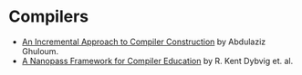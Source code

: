 # Compilers

* [An Incremental Approach to Compiler Construction](http://scheme2006.cs.uchicago.edu/11-ghuloum.pdf) by Abdulaziz Ghuloum.
* [A Nanopass Framework for Compiler Education](https://www.cs.indiana.edu/~dyb/pubs/nano-jfp.pdf) by R. Kent Dybvig et. al.
